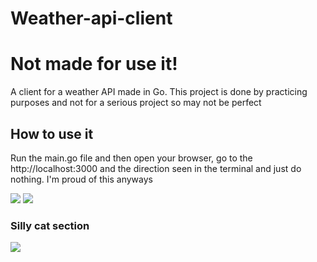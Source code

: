 # Weather-api-client
<h1>Not made for use it!</h1>
<p>A client for a weather API made in Go. This project is done by practicing purposes and not for a serious project so may not be perfect </p>
<h2> How to use it</h2>
<p>Run the main.go file and then open your browser, go to the http://localhost:3000 and the direction seen in the terminal and just do nothing. I'm proud of this anyways</p>
<img src="https://img.shields.io/badge/Go-00ADD8?style=for-the-badge&logo=go&logoColor=white">
<img src="https://img.shields.io/badge/Windows-0078D6?style=for-the-badge&logo=windows&logoColor=white">
<h3>Silly cat section</h3>

<img src="https://thumbor.bigedition.com/funniest-cats-internet/vJ8ldFW4wJ-1N5uWsSiECD5wsDE=/0x13:800x614/800x600/filters:format(webp):quality(80)/granite-web-prod/cc/fa/ccfa37b8659442e9a994fe07d0534ac8.jpeg">

